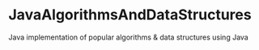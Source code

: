 # JavaAlgorithmsAndDataStructures
Java implementation of popular algorithms &amp; data structures using Java
